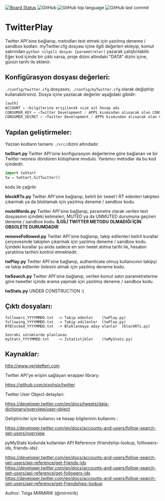 [![Board Status](https://dev.azure.com/testeryou/10b2e0c2-0062-4680-b034-4362f128ab46/0eb5b43d-0494-46b9-a50e-cb7d9a661067/_apis/work/boardbadge/46c90235-e619-492e-97b0-2ba372d4fce9?columnOptions=1)](https://dev.azure.com/testeryou/10b2e0c2-0062-4680-b034-4362f128ab46/_boards/board/t/0eb5b43d-0494-46b9-a50e-cb7d9a661067/Microsoft.RequirementCategory) ![GitHub](https://img.shields.io/github/license/mirmirik/TwitterPlay.svg)
![GitHub top language](https://img.shields.io/github/languages/top/mirmirik/TwitterPlay.svg) ![GitHub last commit](https://img.shields.io/github/last-commit/mirmirik/TwitterPlay.svg)
# TwitterPlay

Twitter API'sine bağlanıp, metodları test etmek için yazılmış deneme / sandbox kodları.
myTwitter.cfg dosyası içine ilgili değerleri ekleyip, komut satırından `python <ilgili dosya> [parametreler]` yazarak çalıştırılabilir.
Eğer kod içinde bir çıktı varsa, proje dizini altındaki "DATA" dizini içine, günün tarihi ile eklenir.

## Konfigürasyon dosyası değerleri:
    
`./config/twitter.cfg` dosyasını, `./config/myTwitter.cfg` olarak değiştirip kullanabilirsiniz. Dosya içine yazılacak değerler aşağıdaki gibidir:

```python
[auth]
ACCOUNT = <bilgilerine erişilecek size ait hesap adı
CONSUMER_KEY = <Twitter Development / APPS kısmından alınacak olan CONSUMER KEY>
CONSUMER_SECRET = <Twitter Development / APPS kısmından alınacak olan CONSUMER SECRET>
```
## Yapılan geliştirmeler:

Yazılan kodların tamamı `./src/`dizini altındadır.

**twStart.py**
Twitter API'sine konfigurasyon değerlerine göre bağlanan ve bir Twitter nesnesi döndüren kütüphane modulü. Yardımcı metodlar da bu kod içindedir.

```python
import twStart
tw = twStart.hitTwitter()
```
kodu ile çağrılır.

**blockRTs.py**
Twitter API'sine bağlanıp, belirli bir tweet'i RT edenleri takipten çıkarmak ya da bloklamak için yazılmış deneme / sandbox kodu.

**muteWords.py**
Twitter API'sine bağlanıp, parametre olarak verilen text dosyasının içindeki kelimeleri, MUTED ya da UNMUTED durumuna geçiren deneme / sandbox kodu. 
__İLGİLİ TWITTER METODU OLMADIĞI İÇİN OBSOLETE DURUMDADIR__

**removeFollowed.py**
Twitter API'sine bağlanıp, takip edilenleri belirli kurallar çerçevesinde takipten çıkarmak için yazılmış deneme / sandbox kodu. İçindeki kurallar şu anda sadece en son tweet atılma tarihi ile, hesabın yaratılma tarihini kontrol etmektedir.

**twPlay.py**
Twitter API'sine bağlanıp, authenticate olmuş kullanıcının takipçi ve takip edilenler listesini almak için yazılmış deneme kodu.

**twSearch.py**
Twitter API'sine bağlanıp, verilen komut satırı parametrelerine göre tweetler içinde arama yapmak için yazılmış deneme / sandbox kodu.

**twStats.py**
UNDER CONSTRUCTION :)

## Çıktı dosyaları:

    followers_YYYYMMDD.txt  -> Takip edenler    (twPlay.py)
    following_YYYYMMDD.txt  -> Takip edilenler  (twPlay.py)
    RTBlocked_YYYYMMDD.txt  -> Bloklanmaya aday olanlar  (blockRTs.py)

    Sonraki sürümlerde planlanan
    myStats_YYYYMMDD.txt    -> İstatistikler    (twMyStats.py) 

## Kaynaklar:

http://www.veridefteri.com

Twitter API'ye erişim sağlayan wrapper library:

https://github.com/sixohsix/twitter

Twitter User Object detayları:

https://developer.twitter.com/en/docs/tweets/data-dictionary/overview/user-object

Geliştiriciler için kullanıcı ve hesap bilgilerinin kullanımı :

https://developer.twitter.com/en/docs/accounts-and-users/follow-search-get-users/overview

pyMyStats kodunda kullanılan API Reference (friendship-lookup, folllowers-ids, friends-ids):

https://developer.twitter.com/en/docs/accounts-and-users/follow-search-get-users/api-reference/get-friends-ids
https://developer.twitter.com/en/docs/accounts-and-users/follow-search-get-users/api-reference/get-followers-ids
https://developer.twitter.com/en/docs/accounts-and-users/follow-search-get-users/api-reference/get-friendships-lookup


Author: Tolga MIRMIRIK (@mirmirik)
